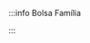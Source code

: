 <script setup>

import * as Plot from "@observablehq/plot";
import * as d3 from "d3";
import {ref, shallowRef, onMounted} from "vue";


import BolsaFamiliaBrasilMensal from '../components/BolsaFamiliaBrasilMensal.vue';

</script>

:::info Bolsa Família
<!-- <br /> -->
<BolsaFamiliaBrasilMensal />
:::